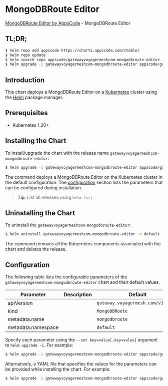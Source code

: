 # MongoDBRoute Editor

[MongoDBRoute Editor by AppsCode](https://appscode.com) - MongoDBRoute Editor

## TL;DR;

```bash
$ helm repo add appscode https://charts.appscode.com/stable/
$ helm repo update
$ helm search repo appscode/gatewayvoyagermeshcom-mongodbroute-editor --version=v0.22.0
$ helm upgrade -i gatewayvoyagermeshcom-mongodbroute-editor appscode/gatewayvoyagermeshcom-mongodbroute-editor -n default --create-namespace --version=v0.22.0
```

## Introduction

This chart deploys a MongoDBRoute Editor on a [Kubernetes](http://kubernetes.io) cluster using the [Helm](https://helm.sh) package manager.

## Prerequisites

- Kubernetes 1.20+

## Installing the Chart

To install/upgrade the chart with the release name `gatewayvoyagermeshcom-mongodbroute-editor`:

```bash
$ helm upgrade -i gatewayvoyagermeshcom-mongodbroute-editor appscode/gatewayvoyagermeshcom-mongodbroute-editor -n default --create-namespace --version=v0.22.0
```

The command deploys a MongoDBRoute Editor on the Kubernetes cluster in the default configuration. The [configuration](#configuration) section lists the parameters that can be configured during installation.

> **Tip**: List all releases using `helm list`

## Uninstalling the Chart

To uninstall the `gatewayvoyagermeshcom-mongodbroute-editor`:

```bash
$ helm uninstall gatewayvoyagermeshcom-mongodbroute-editor -n default
```

The command removes all the Kubernetes components associated with the chart and deletes the release.

## Configuration

The following table lists the configurable parameters of the `gatewayvoyagermeshcom-mongodbroute-editor` chart and their default values.

|     Parameter      | Description |                    Default                    |
|--------------------|-------------|-----------------------------------------------|
| apiVersion         |             | <code>gateway.voyagermesh.com/v1alpha1</code> |
| kind               |             | <code>MongoDBRoute</code>                     |
| metadata.name      |             | <code>mongodbroute</code>                     |
| metadata.namespace |             | <code>default</code>                          |


Specify each parameter using the `--set key=value[,key=value]` argument to `helm upgrade -i`. For example:

```bash
$ helm upgrade -i gatewayvoyagermeshcom-mongodbroute-editor appscode/gatewayvoyagermeshcom-mongodbroute-editor -n default --create-namespace --version=v0.22.0 --set apiVersion=gateway.voyagermesh.com/v1alpha1
```

Alternatively, a YAML file that specifies the values for the parameters can be provided while
installing the chart. For example:

```bash
$ helm upgrade -i gatewayvoyagermeshcom-mongodbroute-editor appscode/gatewayvoyagermeshcom-mongodbroute-editor -n default --create-namespace --version=v0.22.0 --values values.yaml
```
